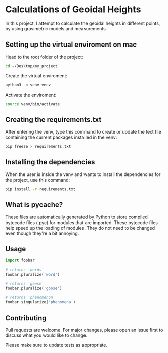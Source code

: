 # Calculations of Geoidal Heights

In this project, I attempt to calculate the geoidal heights in different points, by using gravimetric models and measurements.

## Setting up the virtual enviroment on mac

Head to the root folder of the project:

```bash
cd ~/Desktop/my_project
```
Create the virtual enviroment:

```bash
python3 -m venv venv
```
Activate the enviroment:

```bash
source venv/bin/activate
```

## Creating the requirements.txt

After entering the venv, type this command to create or update the text file containing the current packages installed in the venv:

```bash
pip freeze > requirements.txt
```

## Installing the dependencies

When the user is inside the venv and wants to install the dependencies for the project, use this command: 

```bash
pip install -r requirements.txt
```

## What is __pycache__?

These files are automatically generated by Python to store compiled bytecode files (.pyc) for modules that are imported. These bytecode files help speed up the loading of modules. They do not need to be changed even though they're a bit annoying.


## Usage

```python
import foobar

# returns 'words'
foobar.pluralize('word')

# returns 'geese'
foobar.pluralize('goose')

# returns 'phenomenon'
foobar.singularize('phenomena')
```

## Contributing

Pull requests are welcome. For major changes, please open an issue first
to discuss what you would like to change.

Please make sure to update tests as appropriate.
